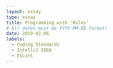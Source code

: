 ```yaml
---
layout: essay
type: essay
title: Programming with 'Rules'
# All dates must be YYYY-MM-DD format!
date: 2019-02-06
labels:
  - Coding Standards
  - IntelliJ IDEA
  - ESLint
---
```


